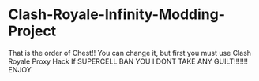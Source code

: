 # Clash-Royale-Infinity-Modding-Project
That is the order of Chest!! 
You can change it, but first you must use Clash Royale Proxy Hack
If SUPERCELL BAN YOU I DONT TAKE ANY GUILT!!!!!!!
ENJOY


